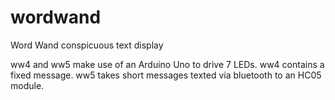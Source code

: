 # wordwand
Word Wand conspicuous text display

ww4 and ww5 make use of an Arduino Uno to drive 7 LEDs. ww4 contains a fixed message. ww5 takes short messages texted via bluetooth to an HC05 module.
